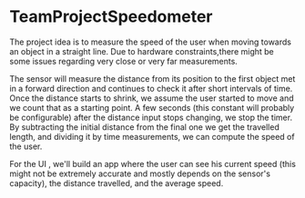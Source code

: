 # TeamProjectSpeedometer

The project idea is to measure the speed of the user when moving towards an object in a straight line. Due to hardware constraints,there might be some issues regarding very close or very far measurements.

The sensor will measure the distance from its position to the first object met in a forward direction and continues to check it after short intervals of time. Once the distance starts to shrink, we assume the user started to move and we count that as a starting point. A few seconds (this constant will probably be configurable) after the distance input stops changing, we stop the timer. By subtracting the initial distance from the final one we get the travelled length, and dividing it by time measurements, we can compute the speed of the user. 

For the UI , we'll build an app where the user can see his current speed (this might not be extremely accurate and mostly depends on the sensor's capacity), the distance travelled, and the average speed.
